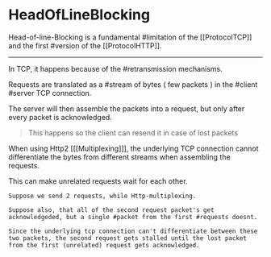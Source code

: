 # HeadOfLineBlocking

Head-of-line-Blocking is a fundamental #limitation of the [[ProtocolTCP]] and the first #version of the [[ProtocolHTTP]].

___

In TCP, it happens because of the #retransmission mechanisms.

Requests are translated as a #stream of bytes ( few packets ) in the #client #server TCP connection.

The server will then assemble the packets into a request, but only after every packet is acknowledged.

> This happens so the client can resend it in case of lost packets

When using Http2 [[[Multiplexing]]], the underlying TCP connection cannot differentiate the bytes from different streams when assembling the requests.

This can make unrelated requests wait for each other.

```example
Suppose we send 2 requests, while Http-multiplexing.

Suppose also, that all of the second request packet's get acknowledgeded, but a single #packet from the first #requests doesnt.

Since the underlying tcp connection can't differentiate between these two packets, the second request gets stalled until the lost packet from the first (unrelated) request gets acknowledged. 
```
